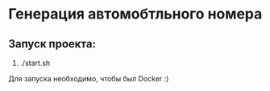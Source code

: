 # Генерация автомобтльного номера 

## Запуск проекта:

1. ./start.sh

Для запуска необходимо, чтобы был Docker :)
